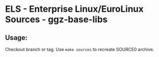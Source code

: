 # ELS - Enterprise Linux/EuroLinux Sources - ggz-base-libs
 
## Usage:
  Checkout branch or tag. Use `make sources` to recreate  SOURCE0 archive.
